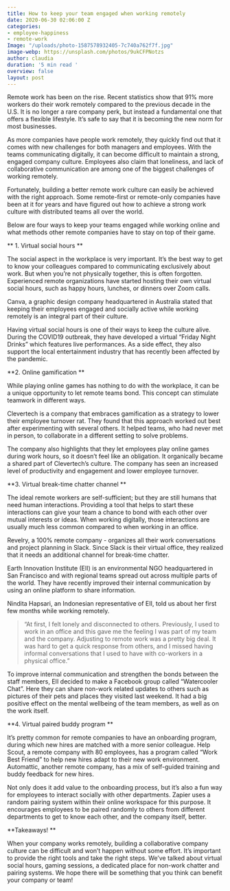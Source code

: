 ```yaml
---
title: How to keep your team engaged when working remotely
date: 2020-06-30 02:06:00 Z
categories:
- employee-happiness
- remote-work
Image: "/uploads/photo-1587578932405-7c740a762f7f.jpg"
image-webp: https://unsplash.com/photos/9ukCFPNotzs
author: claudia
duration: '5 min read '
overview: false
layout: post
---
```


Remote work has been on the rise. Recent statistics show that 91% more workers do their work remotely compared to the previous decade in the U.S. It is no longer a rare company perk, but instead a fundamental one that offers a flexible lifestyle. It’s safe to say that it is becoming the new norm for most businesses.

<!--more-->

As more companies have people work remotely, they quickly find out that it comes with new challenges for both managers and employees. With the teams communicating digitally, it can become difficult to maintain a strong, engaged company culture. Employees also claim that loneliness, and lack of collaborative communication are among one of the biggest challenges of working remotely. 

Fortunately, building a better remote work culture can easily be achieved with the right approach. Some remote-first or remote-only companies have been at it for years and have figured out how to achieve a strong work culture with distributed teams all over the world.

Below are four ways to keep your teams engaged while working online and what methods other remote companies have to stay on top of their game. 

** 1. Virtual social hours **

The social aspect in the workplace is very important. It’s the best way to get to know your colleagues compared to communicating exclusively about work. But when you’re not physically together, this is often forgotten. Experienced remote organizations have started hosting their own virtual social hours, such as happy hours, lunches, or dinners over Zoom calls.

Canva, a graphic design company headquartered in Australia stated that keeping their employees engaged and socially active while working remotely is an integral part of their culture.

Having virtual social hours is one of their ways to keep the culture alive. During the COVID19 outbreak, they have developed a virtual “Friday Night Drinks” which features live performances. As a side effect, they also support the local entertainment industry that has recently been affected by the pandemic. 

**2. Online gamification **

While playing online games has nothing to do with the workplace, it can be a unique opportunity to let  remote teams bond. This concept can stimulate teamwork in different ways.

Clevertech is a company that embraces gamification as a strategy to lower their employee turnover rat. They found that this approach worked out best after experimenting with several others. It helped teams, who had never met in person, to collaborate in a different setting to solve problems. 

The company also highlights that they let employees play online games during work hours, so it doesn’t feel like an obligation. It organically became a shared part of Clevertech’s culture. The company has seen an increased level of productivity and engagement and lower employee turnover.

**3. Virtual break-time chatter channel **

The ideal remote workers are self-sufficient; but they are still humans that need human interactions. Providing a tool that helps to start these interactions can give your team a chance to bond with each other over mutual interests or ideas. When working digitally, those interactions are usually much less common compared to when working in an office. 

Revelry, a 100% remote company - organizes all their work conversations and project planning in Slack. Since Slack is their virtual office, they realized that it needs an additional channel for  break-time chatter.

Earth Innovation Institute (EII) is an environmental NGO headquartered in San Francisco and with regional teams spread out across multiple parts of the world. They have recently improved their internal communication by using an online platform to share information.


Nindita Hapsari, an Indonesian representative of EII, told us about her first few months while working remotely. 

> “At first, I felt lonely and disconnected to others. Previously, I used to work in an office and this gave me the feeling I was part of my team and the company. Adjusting to remote work was a pretty big deal. It was hard to get a quick response from others, and I missed having informal conversations that I used to have with co-workers in a physical office.”

To improve internal communication and strengthen the bonds between the staff members, EII decided to make a Facebook group called “Watercooler Chat”. Here they can share non-work related updates to others such as pictures of their pets and places they visited last weekend. It had a big positive effect on the mental wellbeing of the team members, as well as on the work itself.

**4. Virtual paired buddy program **

It’s pretty common for remote companies to have an onboarding program, during which new hires are matched with a more senior colleague. Help Scout, a remote company with 80 employees, has a program called “Work Best Friend” to help new hires adapt to their new work environment. Automattic, another remote company, has a mix of self-guided training and buddy feedback for new hires.

Not only does it add value to the onboarding process, but it’s also a fun way for employees to interact socially with other departments. Zapier uses a random pairing system within their online workspace for this purpose. It encourages employees to be paired randomly to others from different departments to get to know each other, and the company itself, better. 

**Takeaways! **

When your company works remotely, building a collaborative company culture can be difficult and won’t happen without some effort. It’s important to provide the right tools and take the right steps. We’ve talked about virtual social hours, gaming sessions, a dedicated place for non-work chatter and pairing systems. We hope there will be something that you think can benefit your company or team!